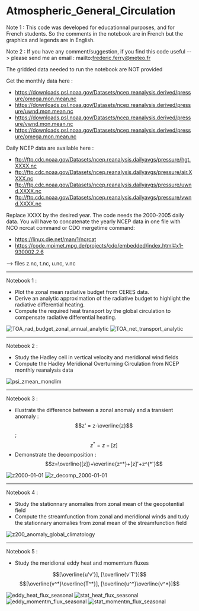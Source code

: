 # Atmospheric_General_Circulation

Note 1 : This code was developed for educationnal purposes, and for French students. So the comments in the notebook are in French but the graphics and legends are in English.

Note 2 : If you have any comment/suggestion, if you find this code useful --> please send me an email : mailto:frederic.ferry@meteo.fr

The gridded data needed to run the notebook are NOT provided

Get the monthly data here :
- https://downloads.psl.noaa.gov/Datasets/ncep.reanalysis.derived/pressure/omega.mon.mean.nc
- https://downloads.psl.noaa.gov/Datasets/ncep.reanalysis.derived/pressure/uwnd.mon.mean.nc
- https://downloads.psl.noaa.gov/Datasets/ncep.reanalysis.derived/pressure/vwnd.mon.mean.nc
- https://downloads.psl.noaa.gov/Datasets/ncep.reanalysis.derived/pressure/omega.mon.mean.nc

Daily NCEP data are available here :
- ftp://ftp.cdc.noaa.gov/Datasets/ncep.reanalysis.dailyavgs/pressure/hgt.XXXX.nc
- ftp://ftp.cdc.noaa.gov/Datasets/ncep.reanalysis.dailyavgs/pressure/air.XXXX.nc
- ftp://ftp.cdc.noaa.gov/Datasets/ncep.reanalysis.dailyavgs/pressure/uwnd.XXXX.nc
- ftp://ftp.cdc.noaa.gov/Datasets/ncep.reanalysis.dailyavgs/pressure/vwnd.XXXX.nc

Replace XXXX by the desired year. The code needs the 2000-2005 daily data. You will have to concatenate the yearly NCEP data in one file with NCO ncrcat command or CDO mergetime command:
- https://linux.die.net/man/1/ncrcat
- https://code.mpimet.mpg.de/projects/cdo/embedded/index.html#x1-930002.2.6

--> files z.nc, t.nc, u.nc, v.nc

--------------------------------------------------------------------------------------------------------------------------------------------------


Notebook 1 :
- Plot the zonal mean radiative budget from CERES data.
- Derive an analytic approximation of the radiative budget to highlight the radiative differential heating.
- Compute the required heat transport by the global circulation to compensate radiative differential heating.

![TOA_rad_budget_zonal_annual_analytic](https://user-images.githubusercontent.com/76565450/196165672-c83ad076-ba6a-4d8d-8cfe-d072f65c5645.png)
![TOA_net_transport_analytic](https://user-images.githubusercontent.com/76565450/196167592-85b7adb2-03a3-4783-b2f7-99496103b92b.png)

--------------------------------------------------------------------------------------------------------------------------------------------------


Notebook 2 : 
- Study the Hadley cell in vertical velocity and meridional wind fields
- Compute the Hadley Meridional Overturning Circulation from NCEP monthly reanalysis data

![psi_zmean_monclim](https://user-images.githubusercontent.com/76565450/162641912-96dcc725-e629-459b-b416-d241c12bb801.gif)

--------------------------------------------------------------------------------------------------------------------------------------------------

Notebook 3 :
- illustrate the difference between a zonal anomaly and a transient anomaly : $$z' = z-\overline{z}$$ ; $$z^* = z-[z]$$
- Demonstrate the decomposition : $$z=\overline{[z]}+\overline{z^*}+[z]'+z^{*'}$$

![z2000-01-01](https://user-images.githubusercontent.com/76565450/196167872-c1cd4759-6bf6-4681-8480-13b22daa5325.png)
![z_decomp_2000-01-01](https://user-images.githubusercontent.com/76565450/196167883-4750ce04-0580-4cc9-8df1-a057ff62acd7.png)

--------------------------------------------------------------------------------------------------------------------------------------------------

Notebook 4 :
- Study the stationnary anomalies from zonal mean of the geopotential field
- Compute the streamfunction from zonal and meridional winds and tudy the stationnary anomalies from zonal mean of the streamfunction field

![z200_anomaly_global_climatology](https://user-images.githubusercontent.com/76565450/196167942-8cd81b58-c99e-422f-b229-dd150872a793.png)

--------------------------------------------------------------------------------------------------------------------------------------------------

Notebook 5 :
- Study the meridional eddy heat and momemtum fluxes

$$[\overline{u'v'}], [\overline{v'T'}]$$
$$[\overline{v^*}\overline{T^*}], [\overline{u^*}\overline{v^*}]$$


![eddy_heat_flux_seasonal](https://user-images.githubusercontent.com/76565450/196168239-5b948a2a-1a7d-4368-aad5-27ee1bbfa606.png)
![stat_heat_flux_seasonal](https://user-images.githubusercontent.com/76565450/196168311-e9e6d188-8143-4fe0-afca-a5a7d3327e19.png)
![eddy_momentm_flux_seasonal](https://user-images.githubusercontent.com/76565450/196168253-ab04136d-260e-42ae-881a-172a7a1e7b52.png)
![stat_momentm_flux_seasonal](https://user-images.githubusercontent.com/76565450/196168337-e40a4a48-e204-4817-906b-51bc5b275eca.png)



